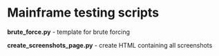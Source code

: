 # Mainframe testing scripts

**brute_force.py** - template for brute forcing

**create_screenshots_page.py** - create HTML containing all screenshots
